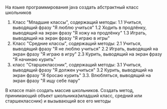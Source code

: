 На языке программирования java создать абстрактный класс школьников
1. Класс "Младшие классы", содержащий методы:
1.1 Учиться, выводящий фразу "Я люблю учиться"
1.2 Ходить в продлёнку, выводящий на экран фразу "Я хожу на продлёнку"
1.3 Играть, выводящий на экран фразу "Я играю в игры"
2. Класс "Средние классы", содержащий методы:
2.1 Учиться, выводящий фразу "Я не люблю учиться"
2.2 Играть, выводящий на экран фразу "Я играю в игру"
2.3 Курить, выводящий на экран фразу "Я начинаю курить"
3. класс "Старшеклассник", содержащий методы:
3.1 Учиться, выводящий фразу "Я должен учиться"
3.2 Курить, выводящий на экран фразу "Я бросаю курить"
3.3. Влюбляться, выводящий на экран фразу "Я ищу себе пару"

В классе main создать массив школьников. Создать метод, принимающий объект школьника(младший класс, средний или старшеклассник) и вызывающий все его методы